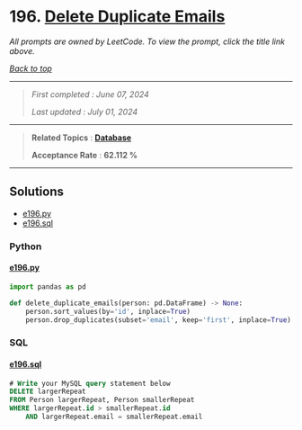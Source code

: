 # 196. [Delete Duplicate Emails](<https://leetcode.com/problems/delete-duplicate-emails>)

*All prompts are owned by LeetCode. To view the prompt, click the title link above.*

*[Back to top](<../README.md>)*

------

> *First completed : June 07, 2024*
>
> *Last updated : July 01, 2024*


------

> **Related Topics** : **[Database](<by_topic/Database.md>)**
>
> **Acceptance Rate** : **62.112 %**


------

## Solutions

- [e196.py](<../my-submissions/e196.py>)
- [e196.sql](<../my-submissions/e196.sql>)
### Python
#### [e196.py](<../my-submissions/e196.py>)
```Python
import pandas as pd

def delete_duplicate_emails(person: pd.DataFrame) -> None:
    person.sort_values(by='id', inplace=True)
    person.drop_duplicates(subset='email', keep='first', inplace=True)

```

### SQL
#### [e196.sql](<../my-submissions/e196.sql>)
```SQL
# Write your MySQL query statement below
DELETE largerRepeat 
FROM Person largerRepeat, Person smallerRepeat 
WHERE largerRepeat.id > smallerRepeat.id 
    AND largerRepeat.email = smallerRepeat.email
```

